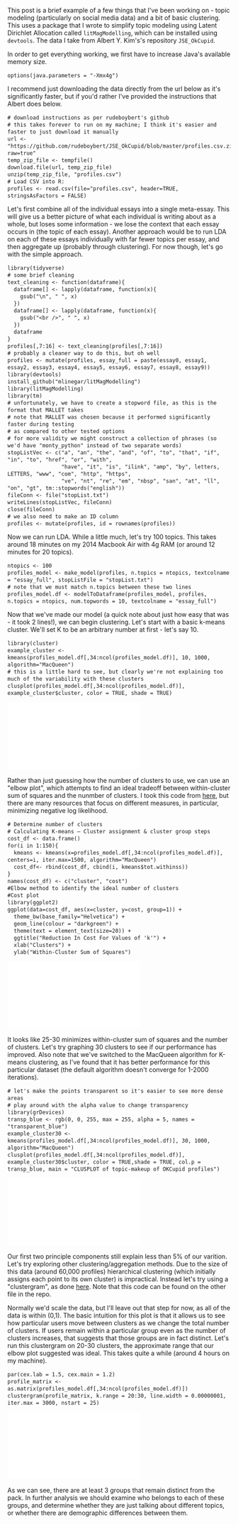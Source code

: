 This post is a brief example of a few things that I've been working on - topic modeling (particularly on social media data) and a bit of basic clustering. This uses a package that I wrote to simplify topic modeling using Latent Dirichlet Allocation called `litMagModelling`, which can be installed using `devtools`. The data I take from Albert Y. Kim's's repository `JSE_OkCupid`. 

In order to get everything working, we first have to increase Java's available memory size.
```
options(java.parameters = "-Xmx4g")
```
I recommend just downloading the data directly from the url below as it's significantly faster, but if you'd rather I've provided the instructions that Albert does below.
```
# download instructions as per rudeboybert's github
# this takes forever to run on my machine; I think it's easier and faster to just download it manually
url <- "https://github.com/rudeboybert/JSE_OkCupid/blob/master/profiles.csv.zip?raw=true"
temp_zip_file <- tempfile()
download.file(url, temp_zip_file)
unzip(temp_zip_file, "profiles.csv")
# Load CSV into R:
profiles <- read.csv(file="profiles.csv", header=TRUE, stringsAsFactors = FALSE)
```

Let's first combine all of the individual essays into a single meta-essay. This will give us a better picture of what each individual is writing about as a whole, but loses some information - we lose the context that each essay occurs in (the topic of each essay). Another approach would be to run LDA on each of these essays individually with far fewer topics per essay, and then aggregate up (probably through clustering). For now though, let's go with the simple approach.
```
library(tidyverse)
# some brief cleaning
text_cleaning <- function(dataframe){
  dataframe[] <- lapply(dataframe, function(x){
    gsub("\n", " ", x)
  })
  dataframe[] <- lapply(dataframe, function(x){
    gsub("<br />", " ", x)
  })
  dataframe
}
profiles[,7:16] <- text_cleaning(profiles[,7:16])
# probably a cleaner way to do this, but oh well
profiles <- mutate(profiles, essay_full = paste(essay0, essay1, essay2, essay3, essay4, essay5, essay6, essay7, essay8, essay9))
library(devtools)
install_github("mlinegar/litMagModelling")
library(litMagModelling)
library(tm)
# unfortunately, we have to create a stopword file, as this is the format that MALLET takes
# note that MALLET was chosen because it performed significantly faster during testing
# as compared to other tested options
# for more validity we might construct a collection of phrases (so we'd have "monty_python" instead of two separate words)
stopListVec <- c("a", "an", "the", "and", "of", "to", "that", "if", "in", "to", "href", "or", "with", 
                 "have", "it", "is", "ilink", "amp", "by", letters, LETTERS, "www", "com", "http", "https",
                 "ve", "nt", "re", "em", "nbsp", "san", "at", "ll", "on", "gt", tm::stopwords("english"))
fileConn <- file("stopList.txt")
writeLines(stopListVec, fileConn)
close(fileConn)
# we also need to make an ID column
profiles <- mutate(profiles, id = rownames(profiles))
```
Now we can run LDA. While a little much, let's try 100 topics. This takes around 18 minutes on my 2014 Macbook Air with 4g RAM (or around 12 minutes for 20 topics). 
```
ntopics <- 100
profiles_model <- make_model(profiles, n.topics = ntopics, textcolname = "essay_full", stopListFile = "stopList.txt")
# note that we must match n.topics between these two lines
profiles_model.df <- modelToDataframe(profiles_model, profiles, n.topics = ntopics, num.topwords = 10, textcolname = "essay_full")
```
Now that we've made our model (a quick note about just how easy that was - it took 2 lines!), we can begin clustering. Let's start with a basic k-means cluster. We'll set K to be an arbitrary number at first - let's say 10. 
```
library(cluster)
example_cluster <- kmeans(profiles_model.df[,34:ncol(profiles_model.df)], 10, 1000, algorithm="MacQueen")
# this is a little hard to see, but clearly we're not explaining too much of the variability with these clusters
clusplot(profiles_model.df[,34:ncol(profiles_model.df)], example_cluster$cluster, color = TRUE, shade = TRUE)
```
![Alt](Clusterplot_10clusters.pdf "Clusterplot on OKCupid profiles with 10 clusters")

Rather than just guessing how the number of clusters to use, we can use an "elbow plot", which attempts to find an ideal tradeoff between within-cluster sum of squares and the nunmber of clusters. I took this code from [here][1], but there are many resources that focus on different measures, in particular, minimizing negative log likelihood. 
```
# Determine number of clusters
# Calculating K-means – Cluster assignment & cluster group steps
cost_df <- data.frame()
for(i in 1:150){
  kmeans <- kmeans(x=profiles_model.df[,34:ncol(profiles_model.df)], centers=i, iter.max=1500, algorithm="MacQueen")
  cost_df<- rbind(cost_df, cbind(i, kmeans$tot.withinss))
}
names(cost_df) <- c("cluster", "cost")
#Elbow method to identify the ideal number of clusters
#Cost plot
library(ggplot2)
ggplot(data=cost_df, aes(x=cluster, y=cost, group=1)) +
  theme_bw(base_family="Helvetica") +
  geom_line(colour = "darkgreen") +
  theme(text = element_text(size=20)) +
  ggtitle("Reduction In Cost For Values of 'k'") +
  xlab("Clusters") +
  ylab("Within-Cluster Sum of Squares")
```
![Alt](elbowplot.pdf "Elbow Plot")

It looks like 25-30 minimizes within-cluster sum of squares and the number of clusters. Let's try graphing 30 clusters to see if our performance has improved. Also note that we've switched to the MacQueen algorithm for K-means clustering, as I've found that it has better performance for this particular dataset (the default algorithm doesn't converge for 1-2000 iterations).
```
# let's make the points transparent so it's easier to see more dense areas
# play around with the alpha value to change transparency
library(grDevices)
transp_blue <- rgb(0, 0, 255, max = 255, alpha = 5, names = "transparent_blue")
example_cluster30 <- kmeans(profiles_model.df[,34:ncol(profiles_model.df)], 30, 1000, algorithm="MacQueen")
clusplot(profiles_model.df[,34:ncol(profiles_model.df)], example_cluster30$cluster, color = TRUE,shade = TRUE, col.p = transp_blue, main = "CLUSPLOT of topic-makeup of OKCupid profiles")
```
![Alt](Clusterplot_30clusters.pdf "Clusterplot on OKCupid profiles with 30 clusters")

Our first two principle components still explain less than 5% of our varition. Let's try exploring other clustering/aggregation methods. Due to the size of this data (around 60,000 profiles) hierarchical clustering (which initially assigns each point to its own cluster) is impractical. Instead let's try using a "clustergram", as done [here][2]. Note that this code can be found on the other file in the repo. 

Normally we'd scale the data, but I'll leave out that step for now, as all of the data is within (0,1). The basic intuition for this plot is that it allows us to see how particular users move between clusters as we change the total number of clusters. If users remain within a particular group even as the number of clusters increases, that suggests that those groups are in fact distinct. Let's run this clustergram on 20-30 clusters, the approximate range that our elbow plot suggested was ideal. This takes quite a while (around 4 hours on my machine). 
```
par(cex.lab = 1.5, cex.main = 1.2)
profile_matrix <- as.matrix(profiles_model.df[,34:ncol(profiles_model.df)])
clustergram(profile_matrix, k.range = 20:30, line.width = 0.00000001, iter.max = 3000, nstart = 25)
```
![Alt](clustergram.pdf "Clustergram on OKCupid profiles for 20-30 clusters")

As we can see, there are at least 3 groups that remain distinct from the pack. In further analysis we should examine who belongs to each of these groups, and determine whether they are just talking about different topics, or whether there are demographic differences between them.

[1]: https://www.r-bloggers.com/cluster-analysis-using-r/ "Elbow Plot Code"
[2]: https://www.r-bloggers.com/clustergram-visualization-and-diagnostics-for-cluster-analysis-r-code/ "Clustergram source code"